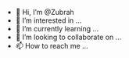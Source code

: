 - 👋 Hi, I’m @Zubrah
- 👀 I’m interested in ...
- 🌱 I’m currently learning ...
- 💞️ I’m looking to collaborate on ...
- 📫 How to reach me ...

<!---
Zubrah/Zubrah is a ✨ special ✨ repository because its `README.md` (this file) appears on your GitHub profile.
You can click the Preview link to take a look at your changes.
--->
